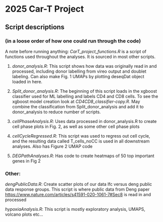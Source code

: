 # 2025 Car-T Project

## Script descriptions 
### (in a loose order of how one could run through the code)

A note before running anything: <em>CarT_project_functions.R</em> is a script of functions used throughout the analyses. It is sourced in
most other scripts.

1. <em>donor_analysis.R</em>: This script shows how data was originally read in and processed, including donor labelling
from vireo output and doublet labeling. Can also make Fig. 1 UMAPs by plotting deseqDat object loaded in here.

2. <em>Split_donor_analysis.R</em>: The beginning of this script loads in the xgboost classifier used for ML labelling
and labels CD4 and CD8 cells. To see the xgboost model creation look at <em>CD4CD8_classifier-copy.R</em>. May combine
the classification from Split_donor_analysis and add it to donor_analysis to reduce number of scripts.
   
3. <em>cellPhaseAnalysis.R</em>: Uses data processed in donor_analysis.R to create cell phase plots in Fig. 2, as well
as some other cell phase plots

4. <em>cellCycleRegressed.R</em>: This script was used to regress out cell cycle, and the resulting data
called T_cells_noCC is used in all downstream analyses. Also has Figure 2 UMAP code

5. <em>DEGPathAnalyses.R</em>: Has code to create heatmaps of 50 top important genes in Fig 2

### Other:

<em>dengPublicData.R</em>: Create scatter plots of our data lfc versus deng public data response groups. This script is where
public data from Deng paper https://www.nature.com/articles/s41591-020-1061-7#Sec8 is read in and processed

<em>hypoxiaAnalysis.R</em>: This script is mostly exploratory analysis, UMAPS, volcano plots etc...



